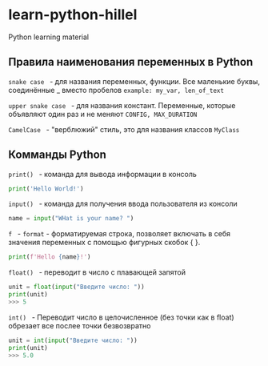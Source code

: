 # learn-python-hillel
Python learning material 


## Правила наименования переменных в Python

`snake case ` - для названия переменных, функции. Все маленькие буквы, соединённые _ вместо пробелов `example: my_var, len_of_text`

`upper snake case ` - для названия констант. Переменные, которые объявляют один раз и не меняют  `CONFIG, MAX_DURATION`

`CamelCase ` - "верблюжий" стиль, это для названия классов  `MyClass`

## Комманды Python

`print() ` - команда для вывода информации в консоль
``` py
print('Hello World!')
```

`input() ` - команда для получения ввода пользователя из консоли
```py
name = input("WHat is your name? ")
```

`f ` - ` format ` - форматируемая строка, позволяет включать в себя значения переменных с помощью фигурных скобок { }.
``` py
print(f'Hello {name}!')
```

`float() ` - переводит в число с плавающей запятой
``` py
unit = float(input("Введите число: "))
print(unit)
>>> 5
```

`int() ` - Переводит число в целочисленное (без точки как в float) обрезает все послее точки безвозвратно
``` py
unit = int(input("Введите число: "))
print(unit)
>>> 5.0
```


